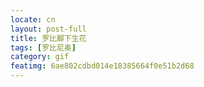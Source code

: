 ```yaml
---
locate: cn
layout: post-full
title: 罗比脚下生花
tags: [罗比尼奥]
category: gif
featimg: 6ae802cdbd014e18385664f0e51b2d68
---
```

